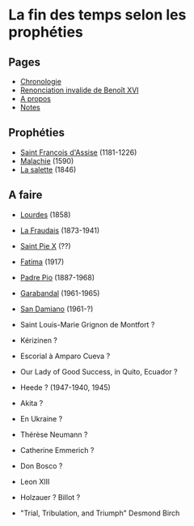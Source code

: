 # La fin des temps selon les prophéties

## Pages

* [Chronologie](chronologie/index.md)
* [Renonciation invalide de Benoît XVI](faits/renonciation_invalide_de_benoit_xvi.md)
* [A propos](apropos.md)
* [Notes](notes.md)

## Prophéties

* [Saint Francois d'Assise](propheties/francois_d_assise.md) (1181-1226)
* [Malachie](propheties/malachie.md) (1590)
* [La salette](propheties/la_salette.md) (1846)


## A faire

* [Lourdes](propheties/lourdes.md) (1858)
* [La Fraudais](propheties/fraudais.md) (1873-1941)
* [Saint Pie X](propheties/pie_x.md) (??)
* [Fatima](propheties/fatima.md) (1917)
* [Padre Pio](propheties/padre_pio.md) (1887-1968)
* [Garabandal](propheties/garabandal.md) (1961-1965)
* [San Damiano](propheties/san_damiano.md) (1961-?)

* Saint Louis-Marie Grignon de Montfort ?
* Kérizinen ?
* Escorial à Amparo Cueva ?
* Our Lady of Good Success, in Quito, Ecuador ?
* Heede ? (1947-1940, 1945)
* Akita ?
* En Ukraine ?
* Thérèse Neumann ?
* Catherine Emmerich ?
* Don Bosco ?
* Leon XIII
* Holzauer ? Billot ?
* "Trial, Tribulation, and Triumph" Desmond Birch
